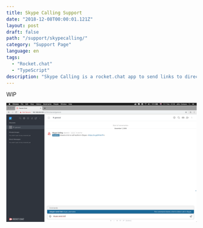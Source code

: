```yaml
---
title: Skype Calling Support
date: "2018-12-08T00:00:01.121Z"
layout: post
draft: false
path: "/support/skypecalling/"
category: "Support Page"
language: en
tags:
  - "Rocket.chat"
  - "TypeScript"
description: "Skype Calling is a rocket.chat app to send links to direct call someone inskype"
---
```


WIP

![Skype calling usage](./1.png)